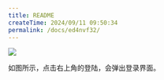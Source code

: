```yaml
---
title: README
createTime: 2024/09/11 09:50:34
permalink: /docs/ed4nvf32/
---
```

![](1.png)

如图所示，点击右上角的登陆，会弹出登录界面。
